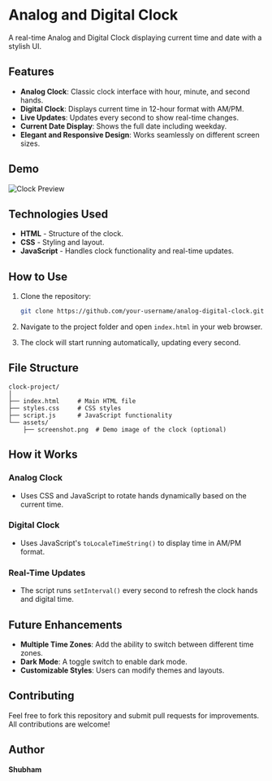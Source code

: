 # Analog and Digital Clock

A real-time Analog and Digital Clock displaying current time and date with a stylish UI.

## Features

- **Analog Clock**: Classic clock interface with hour, minute, and second hands.
- **Digital Clock**: Displays current time in 12-hour format with AM/PM.
- **Live Updates**: Updates every second to show real-time changes.
- **Current Date Display**: Shows the full date including weekday.
- **Elegant and Responsive Design**: Works seamlessly on different screen sizes.

## Demo

![Clock Preview](screenshot.png) <!-- Replace with an actual screenshot of your clock -->

## Technologies Used

- **HTML** - Structure of the clock.
- **CSS** - Styling and layout.
- **JavaScript** - Handles clock functionality and real-time updates.

## How to Use

1. Clone the repository:

   ```bash
   git clone https://github.com/your-username/analog-digital-clock.git
   ```

2. Navigate to the project folder and open `index.html` in your web browser.
3. The clock will start running automatically, updating every second.

## File Structure

```
clock-project/
│
├── index.html     # Main HTML file
├── styles.css     # CSS styles
├── script.js      # JavaScript functionality
└── assets/
    ├── screenshot.png  # Demo image of the clock (optional)
```

## How it Works

### Analog Clock
- Uses CSS and JavaScript to rotate hands dynamically based on the current time.

### Digital Clock
- Uses JavaScript's `toLocaleTimeString()` to display time in AM/PM format.

### Real-Time Updates
- The script runs `setInterval()` every second to refresh the clock hands and digital time.

## Future Enhancements

- **Multiple Time Zones**: Add the ability to switch between different time zones.
- **Dark Mode**: A toggle switch to enable dark mode.
- **Customizable Styles**: Users can modify themes and layouts.

## Contributing

Feel free to fork this repository and submit pull requests for improvements. All contributions are welcome!

## Author

**Shubham**

